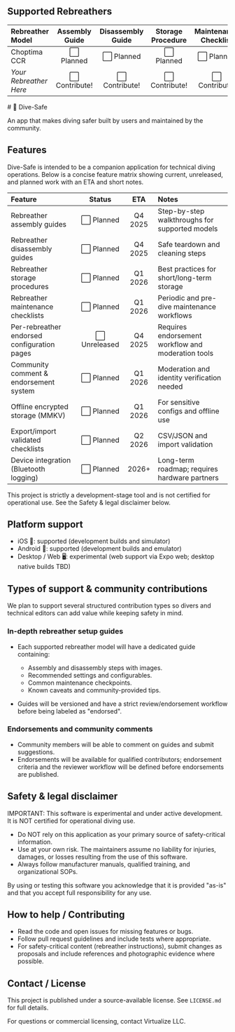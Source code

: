 ## Supported Rebreathers

<table>
  <thead>
    <tr>
      <th align="left">Rebreather Model</th>
      <th align="center">Assembly Guide</th>
      <th align="center">Disassembly Guide</th>
      <th align="center">Storage Procedure</th>
      <th align="center">Maintenance Checklist</th>
      <th align="center">Photos/Links</th>
    </tr>
  </thead>
  <tbody>
    <tr>
      <td>Choptima CCR</td>
      <td align="center">⬜ Planned</td>
      <td align="center">⬜ Planned</td>
      <td align="center">⬜ Planned</td>
      <td align="center">⬜ Planned</td>
      <td align="center">—</td>
    </tr>
    <tr>
      <td><em>Your Rebreather Here</em></td>
      <td align="center">⬜ Contribute!</td>
      <td align="center">⬜ Contribute!</td>
      <td align="center">⬜ Contribute!</td>
      <td align="center">⬜ Contribute!</td>
      <td align="center">(Add photos/links)</td>
    </tr>
  </tbody>
</table>
# 🤿 Dive-Safe

An app that makes diving safer built by users and maintained by the community.

## Features

Dive-Safe is intended to be a companion application for technical diving operations. Below is a concise feature matrix showing current, unreleased, and planned work with an ETA and short notes.

<table>
  <thead>
    <tr>
      <th align="left">Feature</th>
      <th align="center">Status</th>
      <th align="center">ETA</th>
      <th align="left">Notes</th>
    </tr>
  </thead>
  <tbody>
    <tr>
      <td>Rebreather assembly guides</td>
      <td align="center">⬜ Planned</td>
      <td align="center">Q4 2025</td>
      <td>Step-by-step walkthroughs for supported models</td>
    </tr>
    <tr>
      <td>Rebreather disassembly guides</td>
      <td align="center">⬜ Planned</td>
      <td align="center">Q4 2025</td>
      <td>Safe teardown and cleaning steps</td>
    </tr>
    <tr>
      <td>Rebreather storage procedures</td>
      <td align="center">⬜ Planned</td>
      <td align="center">Q1 2026</td>
      <td>Best practices for short/long-term storage</td>
    </tr>
    <tr>
      <td>Rebreather maintenance checklists</td>
      <td align="center">⬜ Planned</td>
      <td align="center">Q1 2026</td>
      <td>Periodic and pre-dive maintenance workflows</td>
    </tr>
    <tr>
      <td>Per-rebreather endorsed configuration pages</td>
      <td align="center">⬜ Unreleased</td>
      <td align="center">Q4 2025</td>
      <td>Requires endorsement workflow and moderation tools</td>
    </tr>
    <tr>
      <td>Community comment & endorsement system</td>
      <td align="center">⬜ Planned</td>
      <td align="center">Q1 2026</td>
      <td>Moderation and identity verification needed</td>
    </tr>
    <tr>
      <td>Offline encrypted storage (MMKV)</td>
      <td align="center">⬜ Planned</td>
      <td align="center">Q1 2026</td>
      <td>For sensitive configs and offline use</td>
    </tr>
    <tr>
      <td>Export/import validated checklists</td>
      <td align="center">⬜ Planned</td>
      <td align="center">Q2 2026</td>
      <td>CSV/JSON and import validation</td>
    </tr>
    <tr>
      <td>Device integration (Bluetooth logging)</td>
      <td align="center">⬜ Planned</td>
      <td align="center">2026+</td>
      <td>Long-term roadmap; requires hardware partners</td>
    </tr>
  </tbody>
</table>

This project is strictly a development-stage tool and is not certified for operational use. See the Safety & legal disclaimer below.


## Platform support

- iOS 🍎: supported (development builds and simulator)
- Android 🤖: supported (development builds and emulator)
- Desktop / Web 🖥️: experimental (web support via Expo web; desktop native builds TBD)


## Types of support & community contributions

We plan to support several structured contribution types so divers and technical editors can add value while keeping safety in mind.

### In-depth rebreather setup guides

- Each supported rebreather model will have a dedicated guide containing:
  - Assembly and disassembly steps with images.
  - Recommended settings and configurables.
  - Common maintenance checkpoints.
  - Known caveats and community-provided tips.

- Guides will be versioned and have a strict review/endorsement workflow before being labeled as "endorsed".

### Endorsements and community comments

- Community members will be able to comment on guides and submit suggestions.
- Endorsements will be available for qualified contributors; endorsement criteria and the reviewer workflow will be defined before endorsements are published.

## Safety & legal disclaimer

IMPORTANT: This software is experimental and under active development. It is NOT certified for operational diving use.

- Do NOT rely on this application as your primary source of safety-critical information.
- Use at your own risk. The maintainers assume no liability for injuries, damages, or losses resulting from the use of this software.
- Always follow manufacturer manuals, qualified training, and organizational SOPs.

By using or testing this software you acknowledge that it is provided "as-is" and that you accept full responsibility for any use.


## How to help / Contributing

- Read the code and open issues for missing features or bugs.
- Follow pull request guidelines and include tests where appropriate.
- For safety-critical content (rebreather instructions), submit changes as proposals and include references and photographic evidence where possible.


## Contact / License

This project is published under a source-available license. See `LICENSE.md` for full details.

For questions or commercial licensing, contact Virtualize LLC.
